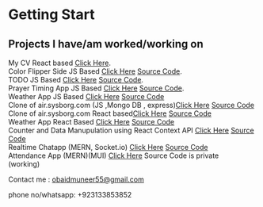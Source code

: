 # Getting Start 
## Projects I have/am worked/working on 
My CV React based [Click Here](https://obaid-muneer-cv.netlify.app).<br/>
Color Flipper Side JS Based [Click Here](https://obaidmuneer.github.io/color-flipper/) [Source Code](https://github.com/obaidmuneer/color-flipper).<br/>
TODO JS Based [Click Here](https://obaidmuneer.github.io/todo/) [Source Code](https://github.com/obaidmuneer/todo).<br/>
Prayer Timing App JS Based [Click Here](https://obaidmuneer.github.io/prayer-timing/) [Source Code](https://github.com/obaidmuneer/prayer-timing).<br/>
Weather App JS Based [Click Here](https://obaidmuneer.github.io/weather-app/) [Source Code](https://github.com/obaidmuneer/weather-app)<br/>
Clone of air.sysborg.com (JS ,Mongo DB , express)[Click Here](https://obaidmuneer.github.io/cloud-todo/) [Source Code](https://github.com/obaidmuneer/cloud-todo)<br/>
Clone of air.sysborg.com React based[Click Here](https://lighthearted-lily-2db6b4.netlify.app/) [Source Code](https://github.com/obaidmuneer/react-todo)<br/>
Weather App React Based [Click Here](https://weather-app-d348f.web.app) [Source Code](https://github.com/obaidmuneer/react-weather-app)<br/> 
Counter and Data Manupulation using React Context API [Click Here](https://react-context-28bc3.web.app) [Source Code](https://github.com/obaidmuneer/react-context)<br/>
Realtime Chatapp (MERN, Socket.io) [Click Here](https://react-chatapp-aaa1f.web.app) [Source Code](https://github.com/obaidmuneer/react-chatapp)<br/>
Attendance App (MERN)(MUI) [Click Here](https://attendance-management-1db00.web.app) Source Code is private<br/> (working)

Contact me : obaidmuneer55@gmail.com

phone no/whatsapp: +923133853852
